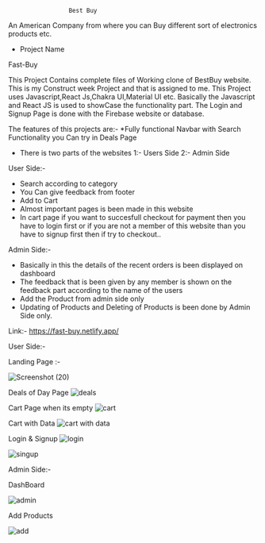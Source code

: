                      Best Buy

An American Company from where you can Buy different sort of electronics products etc.

* Project Name 

 Fast-Buy
 
 This Project Contains complete files of Working clone of BestBuy website. This is my Construct week Project and that is assigned to me. This Project uses 
 Javascript,React Js,Chakra UI,Material UI etc. Basically the Javascript and React JS is used to showCase the functionality part. The Login and Signup Page is
 done with the Firebase website or database.
 
 
 
The features of this projects are:-
*Fully functional Navbar with Search Functionality you Can try in Deals Page
* There is two parts of the websites
1:- Users Side
2:- Admin Side

User Side:-
* Search according to category
* You Can give feedback from footer
* Add to Cart
* Almost important pages is been made in this website
* In cart page if you want to succesfull checkout for payment then you have to login first or if you are not a member of this website than you have to signup first then if try to checkout..

Admin Side:-
* Basically in this the details of the recent orders is been displayed on dashboard
* The feedback that is been given by any member is shown on the feedback part according to the name of the users
* Add the Product from admin side only
* Updating of Products and Deleting of Products is been done by Admin Side only.


Link:- https://fast-buy.netlify.app/



User Side:- 

Landing Page :- 

![Screenshot (20)](https://user-images.githubusercontent.com/110033165/208610471-ee2b5d62-b5e1-454a-aabd-cd3320ab40a3.png)

Deals of Day Page
![deals](https://user-images.githubusercontent.com/110033165/208610629-dcae6fe4-0248-4e1f-8c41-007e4a92a829.png)


Cart Page when its empty
![cart](https://user-images.githubusercontent.com/110033165/208610685-3b7dd1d9-cea3-43ad-aa5c-b8dfcce3d751.png)


Cart with Data
![cart with data](https://user-images.githubusercontent.com/110033165/208611047-7acac637-a537-43f7-b893-22a280e1ae26.png)


Login & Signup 
![login](https://user-images.githubusercontent.com/110033165/208611391-0e3c81f2-fde4-4e44-b2c8-6b18924625c6.png)

![singup](https://user-images.githubusercontent.com/110033165/208611552-6da17892-fa92-423b-a1c7-82f56a4b2346.png)


Admin Side:-

DashBoard

![admin](https://user-images.githubusercontent.com/110033165/208611621-2182dce1-e3f1-4961-b485-9b0b4ab4fdd0.png)

Add Products

![add](https://user-images.githubusercontent.com/110033165/208611707-92403a15-7faa-42cc-abd3-842ac301ed5d.png)





